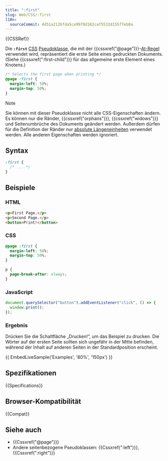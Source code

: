 ```yaml
---
title: ":first"
slug: Web/CSS/:first
l10n:
  sourceCommit: 4d51a212bfda5ce9978d162caf5532d155f7eb0a
---
```


{{CSSRef}}

Die **`:first`** [CSS](/de/docs/Web/CSS) [Pseudoklasse](/de/docs/Web/CSS/Pseudo-classes), die mit der {{cssxref("@page")}}-[At-Regel](/de/docs/Web/CSS/At-rule) verwendet wird, repräsentiert die erste Seite eines gedruckten Dokuments. (Siehe {{cssxref(":first-child")}} für das allgemeine erste Element eines Knotens.)

```css
/* Selects the first page when printing */
@page :first {
  margin-left: 50%;
  margin-top: 50%;
}
```

> [!NOTE]
> Sie können mit dieser Pseudoklasse nicht alle CSS-Eigenschaften ändern. Es können nur die Ränder, {{cssxref("orphans")}}, {{cssxref("widows")}} und Seitenumbrüche des Dokuments geändert werden. Außerdem dürfen für die Definition der Ränder nur [absolute Längeneinheiten](/de/docs/Web/CSS/length#absolute_length_units) verwendet werden. Alle anderen Eigenschaften werden ignoriert.

## Syntax

```css
:first {
  /* ... */
}
```

## Beispiele

### HTML

```html
<p>First Page.</p>
<p>Second Page.</p>
<button>Print!</button>
```

### CSS

```css
@page :first {
  margin-left: 50%;
  margin-top: 50%;
}

p {
  page-break-after: always;
}
```

### JavaScript

```js
document.querySelector("button").addEventListener("click", () => {
  window.print();
});
```

### Ergebnis

Drücken Sie die Schaltfläche „Drucken!“, um das Beispiel zu drucken. Die Wörter auf der ersten Seite sollten sich ungefähr in der Mitte befinden, während der Inhalt auf anderen Seiten in der Standardposition erscheint.

{{ EmbedLiveSample('Examples', '80%', '150px') }}

## Spezifikationen

{{Specifications}}

## Browser-Kompatibilität

{{Compat}}

## Siehe auch

- {{Cssxref("@page")}}
- Andere seitenbezogene Pseudoklassen: {{Cssxref(":left")}}, {{Cssxref(":right")}}
